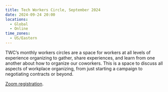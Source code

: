 ```yaml
---
title: Tech Workers Circle, September 2024
date: 2024-09-24 20:00
locations:
  - Global
  - Online
time_zones:
  - US/Eastern
---
```

TWC’s monthly workers circles are a space for workers at all levels of experience organizing to gather, share experiences,  and learn from one another about how to organize our coworkers. This is a space to discuss all aspects of workplace organizing, from just starting a campaign to negotiating contracts or beyond.

[Zoom registration](<https://us02web.zoom.us/meeting/register/tZAtdemppj8iH9EigG_wSHkAMWIkgFKGjjoM >).
